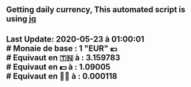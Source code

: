 ## Getting daily currency, This automated script is using [jq](https://stedolan.github.io/jq/)
## Last Update:  2020-05-23 à 01:00:01 </br># Monaie de base : 1 "EUR" 💶 </br> # Equivaut en 🇹🇳 à :  3.159783 </br> # Equivaut en 💵 à : 1.09005</br> # Equivaut en 🐱‍💻 à :  0.000118
